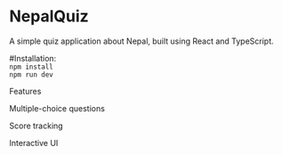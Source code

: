 <h1> NepalQuiz </h1>

A simple quiz application about Nepal, built using React and TypeScript.

#Installation: <br>
 `npm install `<br>
 `npm run dev `

Features

Multiple-choice questions

Score tracking

Interactive UI

